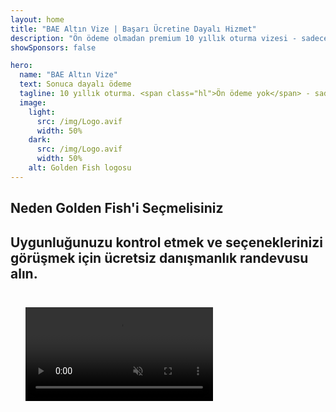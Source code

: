 ```yaml
---
layout: home
title: "BAE Altın Vize | Başarı Ücretine Dayalı Hizmet"
description: "Ön ödeme olmadan premium 10 yıllık oturma vizesi - sadece onaydan sonra ödeme yapın. %98 başarı oranıyla tam başvuru yönetimi. Ücretsiz yenileme hizmeti, sadece resmi harçlar."
showSponsors: false

hero:
  name: "BAE Altın Vize"
  text: Sonuca dayalı ödeme
  tagline: 10 yıllık oturma. <span class="hl">Ön ödeme yok</span> - sadece onaydan sonra ödeme. %98 başarı oranı.
  image:
    light:
      src: /img/Logo.avif
      width: 50%
    dark:
      src: /img/Logo.avif
      width: 50%
    alt: Golden Fish logosu
---
```


<FeatureCards :features="[
  {
    title: 'BAE Altın Vize Avantajları',
    items: [
      '10 yıl geçerlilik ve uygunluk koşullarını koruyarak yenileme seçeneği',
      '**Her 6 ayda bir BAE\'ye giriş yapma zorunluluğu yok**',
      '%100 işletme sahipliğine izin verilir',
      'Aile üyeleri ve sınırsız ev personeli sponsorluğu',
      '25 yaşına kadar çocuk sponsorluğu',
      'Ebeveyn sponsorluğu dahil',
      'Sponsor veya işveren gerekli değil'
    ],
    linkText: 'Learn more',
    link: '../../company-registration/golden-visa#key-benefits-of-the-uae-golden-visa',
    icon: {
      light: '/img/iStock-1785818081.avif',
      dark: '/img/iStock-1203821481.avif',
      alt: 'Vize Hizmetleri',
      width: '100%'
    }
  },
  {
    title: 'BAE Altın Vize Nasıl Alınır',
    items: [
      'BAE gayrimenkullerine 2M AED yatırım',
      'BAE yatırım fonlarına 2M AED mevduat',
      '2M AED sermayeli işletme',
      'Yıllık 250K AED FTA katkısı',
      'Vasıflı Profesyoneller',
      'Üstün yetenekli kişiler'
    ],
    linkText: 'Learn more',
    link: '../../company-registration/golden-visa#uae-golden-visa-eligibility-and-requirements',
    icon: {
      light: '/img/iStock-1333000394.avif',
      dark: '/img/iStock-584576538.avif',
      alt: 'Vize Hizmetleri',
      width: '10%'
    }
  },
  {
    title: 'Altın Vize Süreci',
    bullet: '✓',
    items: [
      'İlk uygunluk değerlendirmesi',
      'Belge hazırlama ve doğrulama',
      'Sağlık muayenesi ve biyometrik',
      'Başvuru Gönderimi ve İşleme',
      'Emirates ID ve vize düzenlenmesi',
      'Aile vizesi sponsorluğu (isteğe bağlı)'
    ],
    linkText: 'Learn more',
    link: '../../company-registration/golden-visa#uae-golden-visa-application-process',
    icon: {
      light: '/img/ILONMASKID.webp',
      dark: '/img/ILONMASKID.webp',
      alt: 'Vize Hizmetleri',
      width: '100%'
    }
  }
]" />

## Neden Golden Fish'i Seçmelisiniz

<BenefitsList :features="[
  {
    icon: '💰',
    title: 'Başarı Bazlı Ücretler',
    text: '**Golden Visa onaylanana kadar ödeme yok.** Gizli maliyetler olmadan tam şeffaflık.'
  },
  {
    icon: '📈',
    title: 'Kanıtlanmış Başarı Oranı',
    text: 'Premium işlemlerimiz aracılığıyla verilen yüzlerce Golden Visa ile %98 onay oranı.'
  },
  {
    icon: '📋',
    title: 'Eksiksiz Yönetim',
    text: 'Belgelerden vize düzenlenmesine kadar tüm detaylarla ilgilenen uçtan uca hizmet.'
  },
  {
    icon: '👨‍💼',
    title: 'Yerel BAE Uzmanlığı',
    text: 'Dubai\'deki uzman ekibimiz sürecin her adımında profesyonel rehberlik sağlar.'
  },
  {
    icon: '🔍',
    title: 'Premium İşlem',
    text: 'Daha hızlı onaylar için yetkililerle doğrudan iletişim ve hızlı kanal erişimi.'
  },
  {
    icon: '🔄',
    title: 'Yenileme Desteği',
    text: '**Sıfır acente ücreti** ile ücretsiz vize yenileme desteği - sadece resmi harçlar.'
  }
]" />

## Uygunluğunuzu kontrol etmek ve seçeneklerinizi görüşmek için ücretsiz danışmanlık randevusu alın.

<video  autoplay muted playsinline style="padding: 24px" >
  <source src="/img/iStock-2185912341.mp4" type="video/mp4">
</video>

<ContactFormModalNav buttonText="Uzmanla görüşün" formStyle="display: block; margin: 1rem auto;"/>

<!-- <ImageGrid :images="[
  { src: '/img/ILONMASKID.webp', href: './immigration.md', alt: 'BAE Göçmenlik' },
  { src: '/img/ILONMASKID.webp', href: './immigration.md', alt: 'BAE Göçmenlik' },
]"/> -->